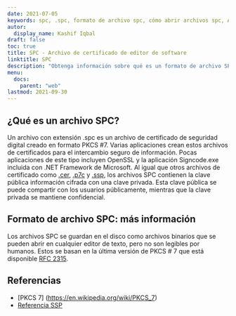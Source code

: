 ```yaml
---
date: 2021-07-05
keywords: spc, .spc, formato de archivo spc, cómo abrir archivos spc, Archivo de certificado de editor de software
autor:
  display_name: Kashif Iqbal
draft: false
toc: true
title: SPC - Archivo de certificado de editor de software
linktitle: SPC
description: "Obtenga información sobre qué es un formato de archivo SPC y las API que pueden crear y abrir archivos SPC."
menu:
  docs:
    parent: "web"
lastmod: 2021-09-30
---
```


## ¿Qué es un archivo SPC?

Un archivo con extensión .spc es un archivo de certificado de seguridad digital creado en formato PKCS #7. Varias aplicaciones crean estos archivos de certificados para el intercambio seguro de información. Pocas aplicaciones de este tipo incluyen OpenSSL y la aplicación Signcode.exe incluida con .NET Framework de Microsoft. Al igual que otros archivos de certificado como [.cer](/es/web/cer/), [.p7c](/es/web/p7c/) y [.ssp](/es/web/ssp/), los archivos SPC contienen la clave pública información cifrada con una clave privada. Esta clave pública se puede compartir con los usuarios públicamente, mientras que la clave privada se mantiene confidencial.

## Formato de archivo SPC: más información

Los archivos SPC se guardan en el disco como archivos binarios que se pueden abrir en cualquier editor de texto, pero no son legibles por humanos. Estos se basan en la última versión de PKCS # 7 que está disponible [RFC 2315](https://datatracker.ietf.org/doc/html/rfc2315).

## Referencias

* [PKCS 7] (https://en.wikipedia.org/wiki/PKCS_7)
* [Referencia SSP](https://scalate.github.io/scalate/documentation/ssp-reference.html)
